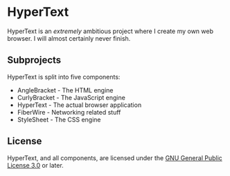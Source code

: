 # HyperText

HyperText is an _extremely_ ambitious project where I create my own web browser.
I will almost certainly never finish.

## Subprojects

HyperText is split into five components:

- AngleBracket - The HTML engine
- CurlyBracket - The JavaScript engine
- HyperText - The actual browser application
- FiberWire - Networking related stuff
- StyleSheet - The CSS engine

## License

HyperText, and all components, are licensed under the
[GNU General Public License 3.0](https://www.gnu.org/licenses/gpl-3.0.en.html)
or later.
